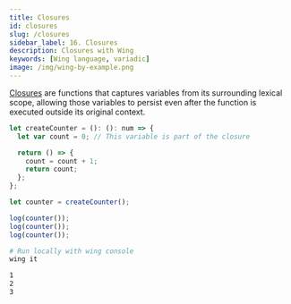 ```yaml
---
title: Closures
id: closures
slug: /closures
sidebar_label: 16. Closures
description: Closures with Wing
keywords: [Wing language, variadic]
image: /img/wing-by-example.png
---
```


[Closures](https://en.wikipedia.org/wiki/Closure_(computer_programming)) are functions that captures variables from its surrounding lexical scope, allowing those variables to persist even after the function is executed outside its original context.


```js playground example title="main.w"
let createCounter = (): (): num => {
  let var count = 0; // This variable is part of the closure

  return () => {
    count = count + 1;
    return count;
  };
};

let counter = createCounter();

log(counter());
log(counter());
log(counter());
```

```bash title="Wing console output"
# Run locally with wing console
wing it

1
2
3
```